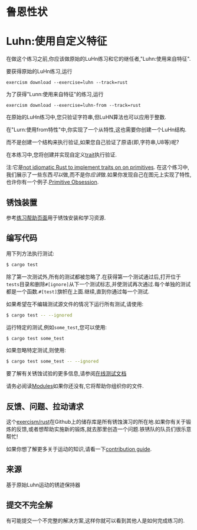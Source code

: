 # 鲁恩性状

# Luhn:使用自定义特征

在做这个练习之前,你应该做原始的LuHn练习和它的继任者,"Luhn:使用来自特征".

要获得原始的LuHn练习,运行

```shell
exercism download --exercise=luhn --track=rust
```

为了获得"Lunn:使用来自特征"的练习,运行

```shell
exercism download --exercise=luhn-from --track=rust
```

在原始的LuHn练习中,您只验证字符串,但LuHN算法也可以应用于整数.

在"Lurn:使用from特性"中,你实现了一个从特性,这也需要你创建一个LuHn结构.

而不是创建一个结构来执行验证,如果您自己验证了原语(即,字符串,U8等)呢?

在本练习中,您将创建并实现自定义[trait](https://doc.rust-lang.org/book/2018-edition/ch10-02-traits.html)执行验证.

注:它是[not idiomatic Rust to implement traits on on primitives](https://doc.rust-lang.org/book/2018-edition/ch10-02-traits.html#implementing-a-trait-on-a-type). 在这个练习中,我们展示了一些东西*可以*做,而不是你*应该*做.如果你发现自己在图元上实现了特性,也许你有一个例子.[Primitive Obsession](http://wiki.c2.com/?PrimitiveObsession).

## 锈蚀装置

参考[练习帮助页面][help-page]用于锈蚀安装和学习资源.

## 编写代码

用下列方法执行测试:

```bash
$ cargo test
```

除了第一次测试外,所有的测试都被忽略了.在获得第一个测试通过后,打开位于`tests`目录和删除`#[ignore]`从下一个测试标志,并使测试再次通过.每个单独的测试都是一个函数.`#[test]`旗帜在上面.继续,直到你通过每一个测试.

如果希望在不编辑测试源文件的情况下运行所有测试,请使用:

```bash
$ cargo test -- --ignored
```

运行特定的测试,例如`some_test`,您可以使用:

```bash
$ cargo test some_test
```

如果忽略特定测试,则使用:

```bash
$ cargo test some_test -- --ignored
```

要了解有关锈蚀试验的更多信息,请参阅[在线测试文档][rust-tests]

请务必阅读[Modules](https://doc.rust-lang.org/book/2018-edition/ch07-00-modules.html)如果你还没有,它将帮助你组织你的文件.

## 反馈、问题、拉动请求

这个[exercism/rust](https://github.com/exercism/rust)在Github上的储存库是所有锈蚀演习的所在地.如果你有关于锻炼的反馈,或者想帮助实施新的锻炼,就去那里创造一个问题.铁锈队的队员们很乐意帮忙!

如果你想了解更多关于运动的知识,请看一下[contribution guide](https://github.com/exercism/docs/blob/master/contributing-to-language-tracks/README.md).

[help-page]: https://exercism.io/tracks/rust/learning

[modules]: https://doc.rust-lang.org/book/2018-edition/ch07-00-modules.html

[cargo]: https://doc.rust-lang.org/book/2018-edition/ch14-00-more-about-cargo.html

[rust-tests]: https://doc.rust-lang.org/book/2018-edition/ch11-02-running-tests.html

## 来源

基于原始Luhn运动的锈迹保持器

## 提交不完全解

有可能提交一个不完整的解决方案,这样你就可以看到其他人是如何完成练习的.
